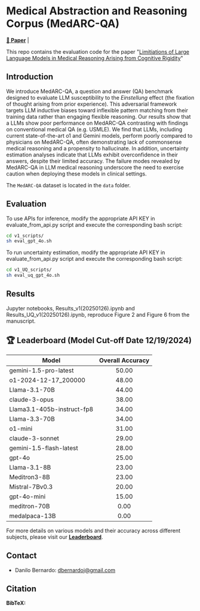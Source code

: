 # Medical Abstraction and Reasoning Corpus (MedARC-QA)

[**📖 Paper**]() |

This repo contains the evaluation code for the paper "[Limitiations of Large Language Models in Medical Reasoning Arising from Cognitive Rigidity]()"

## Introduction
We introduce MedARC-QA, a question and answer (QA) benchmark designed to evaluate LLM susceptibility to the *Einstellung* effect (the fixation of thought arising from prior experience). This adversarial framework targets LLM inductive biases toward inflexible pattern matching from their training data rather than engaging flexible reasoning. Our results show that a LLMs show poor performance on MedARC-QA contrasting with findings on conventional medical QA (e.g. USMLE). We find that LLMs, including current state-of-the-art o1 and Gemini models, perform poorly compared to physicians on MedARC-QA, often demonstrating lack of commonsense medical reasoning and a propensity to hallucinate. In addition, uncertainty estimation analyses indicate that LLMs exhibit overconfidence in their answers, despite their limited accuracy. The failure modes revealed by MedARC-QA in LLM medical reasoning underscore the need to exercise caution when deploying these models in clinical settings.

The `MedARC-QA` dataset is located in the `data` folder.

## Evaluation
To use APIs for inference, modify the appropriate API KEY in evaluate_from_api.py script and execute the corresponding bash script:

```bash
cd v1_scripts/
sh eval_gpt_4o.sh
```

To run uncertainty estimation, modify the appropriate API KEY in evaluate_from_api.py script and execute the corresponding bash script:

```bash
cd v1_UQ_scripts/
sh eval_uq_gpt_4o.sh
```

## Results
Jupyter notebooks, Results_v1(20250126).ipynb and Results_UQ_v1(20250126).ipynb, reproduce Figure 2 and Figure 6 from the manuscript.

## 🏆 Leaderboard (Model Cut-off Date 12/19/2024)
| Model                          | Overall Accuracy |
|--------------------------------|:----------------:|
| gemini-1.5-pro-latest          | 50.00           |
| o1-2024-12-17_200000           | 48.00           |
| Llama-3.1-70B                  | 44.00           |
| claude-3-opus                  | 38.00           |
| Llama3.1-405b-instruct-fp8     | 34.00           |
| Llama-3.3-70B                  | 34.00           |
| o1-mini                        | 31.00           |
| claude-3-sonnet                | 29.00           |
| gemini-1.5-flash-latest        | 28.00           |
| gpt-4o                         | 25.00           |
| Llama-3.1-8B                   | 23.00           |
| Meditron3-8B                   | 23.00           |
| Mistral-7Bv0.3                 | 20.00           |
| gpt-4o-mini                    | 15.00           |
| meditron-70B                   |  0.00           |
| medalpaca-13B                  |  0.00           |

For more details on various models and their accuracy across different subjects, please visit our [**Leaderboard**]().

## Contact
- Danilo Bernardo: dbernardoj@gmail.com

## Citation

**BibTeX:**
```bibtex

```
